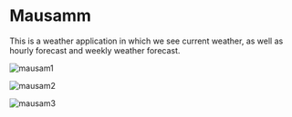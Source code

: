 # Mausamm
This is a weather application in which we see current weather, as well as hourly forecast and weekly weather forecast.

![mausam1](https://user-images.githubusercontent.com/66347715/168465167-6411e3a6-1929-4d7b-8c50-d0693a2c725a.jpg)

![mausam2](https://user-images.githubusercontent.com/66347715/168465175-d744fffc-f7cf-40de-b6ad-8e6059608369.jpg)

![mausam3](https://user-images.githubusercontent.com/66347715/168465181-89652730-626b-4a23-bd0d-0251c320922e.jpg)
